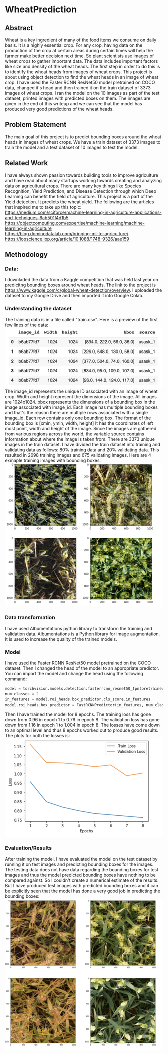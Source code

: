 # WheatPrediction
## Abstract
Wheat is a key ingredient of many of the food items we consume on daily basis. It is a highly essential crop. For any crop, having data on the production of the crop at certain areas during certain times will help the farmer make better decision next time. So plant scientists use images of wheat crops to gather important data. The data includes important factors like size and density of the wheat heads. The first step in order to do this is to identify the wheat heads from images of wheat crops. This project is about using object detection to find the wheat heads in an image of wheat crop. I have used the Faster RCNN ResNet50 model pretrained on COCO data, changed it's head and then trained it on the train dataset of 3373 images of wheat crops. I ran the model on the 10 images as part of the test dataset, printed images with predicted boxes on them. The images are given in the end of this writeup and we can see that the model has produced very good predictions of the wheat heads.

## Problem Statement
The main goal of this project is to predict bounding boxes around the wheat heads in images of wheat crops. We have a train dataset of 3373 images to train the model and a test dataset of 10 images to test the model.

## Related Work
I have always shown passion towards building tools to improve agriculture and have read about many startups working towards creating and analyzing data on agricultural crops. There are many key things like Species Recognition, Yield Prediction, and Disease Detection through which Deep Learning can benefit the field of agriculture. This project is a part of the Yield detection. It predicts the wheat yield. The following are the articles that inspired me to take up this topic: <br />
https://medium.com/sciforce/machine-learning-in-agriculture-applications-and-techniques-6ab501f4d1b5 <br />
https://objectcomputing.com/expertise/machine-learning/machine-learning-in-agriculture <br />
https://blog.dominodatalab.com/bringing-ml-to-agriculture/ <br />
https://iopscience.iop.org/article/10.1088/1748-9326/aae159

## Methodology
### Data:
I downladed the data from a Kaggle competition that was held last year on predicitng bounding boxes around wheat heads. The link to the project is https://www.kaggle.com/c/global-wheat-detection/overview. I uploaded the dataset to my Google Drive and then imported it into Google Colab.

### Understanding the dataset
The training data is in a file called "train.csv". Here is a preview of the first few lines of the data: <br />
![alt text](https://github.com/ruthviksai/WheatDetection/blob/main/train_data.png?raw=true)
The image_id represents the unique ID associated with an image of wheat crop. Width and height represent the dimensions of the image. All images are 1024x1024. bbox represents the dimensions of a bounding box in the image associated with image_id. Each image has multiple bounding boxes and that's the reason there are multiple rows associated with a single image_id. Each row contains only one bounding box. The format of the bounding box is [xmin, ymin, width, height] It has the coordinates of left most point, width and height of the image. Since the images are gathered from various regions across the world, the variable source contains information about where the image is taken from. There are 3373 unique images in the train dataset. I have divided the train dataset into training and validating data as follows: 80% training data and 20% validating data. This resulted in 2698 training images and 675 validating images. Here are 4 exmaple training images with bounding boxes: <br />
![alt text](https://github.com/ruthviksai/WheatDetection/blob/main/train_images.png?raw=true)

### Data transformation
I have used Albumentations python library to transform the training and validation data. Albumentations is a Python library for image augmentation. It is used to increase the quality of the trained models.

### Model
I have used the Faster RCNN ResNet50 model pretrained on the COCO dataset. Then I changed the head of the model to an appropriate predictor. You can import the model and change the head using the following command:
```python
model = torchvision.models.detection.fasterrcnn_resnet50_fpn(pretrained=True)
num_classes = 2
in_features = model.roi_heads.box_predictor.cls_score.in_features
model.roi_heads.box_predictor = FastRCNNPredictor(in_features, num_classes)
```
Then I have trained the model for 8 epochs. The training loss has gone down from 0.96 in epoch 1 to 0.76 in epoch 8. The validation loss has gone down from 1.16 in epoch 1 to 1.004 in epoch 8. The losses have come down to an optimal level and thus 8 epochs worked out to produce good results. The plots for both the losses is: <br />
![alt text](https://github.com/ruthviksai/WheatDetection/blob/main/losses.png?raw=true)

### Evaluation/Results
After training the model, I have evaluated the model on the test dataset by running it on test images and predicting bounding boxes for the images. The testing data does not have data regarding the bounding boxes for test images and thus the model predicted bounding boxes have nothing to be compared against. So I couldn't create a numerical estimate of the results. But I have produced test images with predicted bounding boxes and it can be explicitly seen that the model has done a very good job in predicting the bounding boxes: <br />
![alt text](https://github.com/ruthviksai/WheatDetection/blob/main/test_images.png?raw=true)



